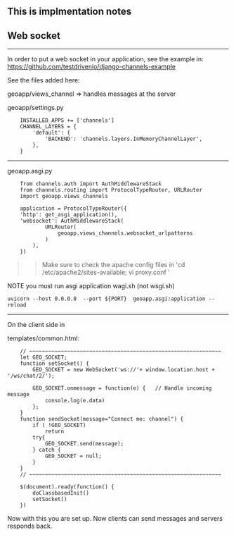 
## This is implmentation notes

## Web socket

----------------------------------------------------------------------------
In order to put a web socket in your application, see the example in:
https://github.com/testdrivenio/django-channels-example

See the files added here:

geoapp/views_channel => handles messages at the server


geoapp/settings.py
```
    INSTALLED_APPS += ['channels']
    CHANNEL_LAYERS = {
        'default': {
            'BACKEND': 'channels.layers.InMemoryChannelLayer',
        },
    }
```

----------------------------------------------------------------------------
geoapp.asgi.py
```
    from channels.auth import AuthMiddlewareStack
    from channels.routing import ProtocolTypeRouter, URLRouter
    import geoapp.views_channels

    application = ProtocolTypeRouter({
    'http': get_asgi_application(),
    'websocket': AuthMiddlewareStack(
            URLRouter(
                geoapp.views_channels.websocket_urlpatterns
            )
        ),
    })
```

>> Make sure to check the apache config files in 'cd /etc/apache2/sites-available; vi proxy.conf '

NOTE you must run asgi application wagi.sh (not wsgi.sh)

    uvicorn --host 0.0.0.0  --port ${PORT}  geoapp.asgi:application --reload


----------------------------------------------------------------------------
On the client side in 

templates/common.html:
```
    // ~~~~~~~~~~~~~~~~~~~~~~~~~~~~~~~~~~~~~~~~~~~~~~~~~~~~~~~~~~~~~
    let GEO_SOCKET;
    function setSocket() {
        GEO_SOCKET = new WebSocket('ws://'+ window.location.host + '/ws/chat/2/');

        GEO_SOCKET.onmessage = function(e) {   // Handle incoming message
            console.log(e.data)
        };
    }
    function sendSocket(message="Connect me: channel") {
        if ( !GEO_SOCKET) 
            return
        try{
            GEO_SOCKET.send(message);
        } catch {
            GEO_SOCKET = null;
        }
    }
    // ~~~~~~~~~~~~~~~~~~~~~~~~~~~~~~~~~~~~~~~~~~~~~~~~~~~~~~~~~~~~~

    $(document).ready(function() {
        doClassbasedInit()
        setSocket()
    })
```


Now with this you are set up. Now clients can send messages and servers responds back.
